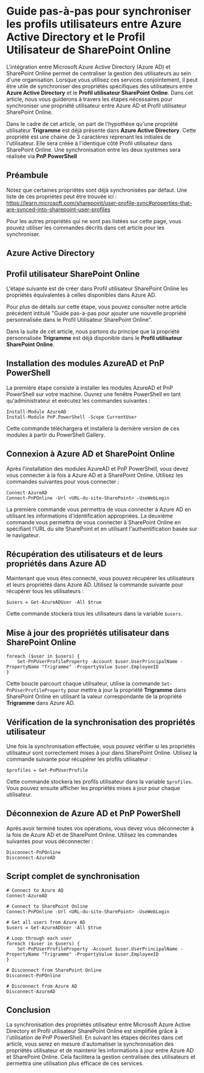 # Guide pas-à-pas pour synchroniser les profils utilisateurs entre Azure Active Directory et le Profil Utilisateur de SharePoint Online

L'intégration entre Microsoft Azure Active Directory (Azure AD) et SharePoint Online permet de centraliser la gestion des utilisateurs au sein d'une organisation. Lorsque vous utilisez ces services conjointement, il peut être utile de synchroniser des propriétés spécifiques des utilisateurs entre **Azure Active Directory** et le **Profil utilisateur SharePoint Online**. Dans cet article, nous vous guiderons à travers les étapes nécessaires pour synchroniser une propriété utilisateur entre Azure AD et Profil utilisateur SharePoint Online.

Dans le cadre de cet article, on part de l'hypothèse qu'une propriété utilisateur **Trigramme** est déjà présente dans **Azure Active Directory**.
Cette propriété est une chaine de 3 caractères reprenant les initiales de l'utilisateur.
Elle sera créée à l'identique côté Profil utilisateur dans SharePoint Online.
Une synchronisation entre les deux systèmes sera réalisée via **PnP PowerShell**

## Préambule

Notez que certaines propriétés sont déjà synchronisées par défaut. Une liste de ces propriétés peut être trouvée ici : https://learn.microsoft.com/sharepoint/user-profile-sync#properties-that-are-synced-into-sharepoint-user-profiles

Pour les autres propriétés qui ne sont pas listées sur cette page, vous pouvez utiliser les commandes décrits dans cet article pour les synchroniser.

## Azure Active Directory

## Profil utilisateur SharePoint Online

L'étape suivante est de créer dans Profil utilisateur SharePoint Online les propriétés équivalentes à celles disponibles dans Azure AD.

Pour plus de détails sur cette étape, vous pouvez consulter notre article précédent intitulé "Guide pas-à-pas pour ajouter une nouvelle propriété personnalisée dans le Profil Utilisateur SharePoint Online".

Dans la suite de cet article, nous partons du principe que la propriété personnalisée **Trigramme** est déjà disponible dans le **Profil utilisateur SharePoint Online**.

## Installation des modules AzureAD et PnP PowerShell

La première étape consiste à installer les modules AzureAD et PnP PowerShell sur votre machine. Ouvrez une fenêtre PowerShell en tant qu'administrateur et exécutez les commandes suivantes :

```
Install-Module AzureAD
Install-Module PnP.PowerShell -Scope CurrentUser
```

Cette commande téléchargera et installera la dernière version de ces modules à partir du PowerShell Gallery.

## Connexion à Azure AD et SharePoint Online

Après l'installation des modules AzureAD et PnP PowerShell, vous devez vous connecter à la fois à Azure AD et à SharePoint Online. Utilisez les commandes suivantes pour vous connecter :

```
Connect-AzureAD
Connect-PnPOnline -Url <URL-du-site-SharePoint> -UseWebLogin
```

La première commande vous permettra de vous connecter à Azure AD en utilisant les informations d'identification appropriées. La deuxième commande vous permettra de vous connecter à SharePoint Online en spécifiant l'URL du site SharePoint et en utilisant l'authentification basée sur le navigateur.

## Récupération des utilisateurs et de leurs propriétés dans Azure AD

Maintenant que vous êtes connecté, vous pouvez récupérer les utilisateurs et leurs propriétés dans Azure AD. Utilisez la commande suivante pour récupérer tous les utilisateurs :

```
$users = Get-AzureADUser -All $true
```

Cette commande stockera tous les utilisateurs dans la variable `$users`.

## Mise à jour des propriétés utilisateur dans SharePoint Online

```
foreach ($user in $users) {
    Set-PnPUserProfileProperty -Account $user.UserPrincipalName -PropertyName "Trigramme" -PropertyValue $user.EmployeeID
}
```

Cette boucle parcourt chaque utilisateur, utilise la commande `Set-PnPUserProfileProperty` pour mettre à jour la propriété **Trigramme** dans SharePoint Online en utilisant la valeur correspondante de la propriété **Trigramme** dans Azure AD.

## Vérification de la synchronisation des propriétés utilisateur

Une fois la synchronisation effectuée, vous pouvez vérifier si les propriétés utilisateur sont correctement mises à jour dans SharePoint Online. Utilisez la commande suivante pour récupérer les profils utilisateur :

```
$profiles = Get-PnPUserProfile
```

Cette commande stockera les profils utilisateur dans la variable `$profiles`. Vous pouvez ensuite afficher les propriétés mises à jour pour chaque utilisateur.

## Déconnexion de Azure AD et PnP PowerShell

Après avoir terminé toutes vos opérations, vous devez vous déconnecter à la fois de Azure AD et de SharePoint Online. Utilisez les commandes suivantes pour vous déconnecter :

```
Disconnect-PnPOnline
Disconnect-AzureAD
```

## Script complet de synchronisation

```
# Connect to Azure AD
Connect-AzureAD

# Connect to SharePoint Online
Connect-PnPOnline -Url <URL-du-site-SharePoint> -UseWebLogin

# Get all users from Azure AD
$users = Get-AzureADUser -All $true

# Loop through each user
foreach ($user in $users) {
    Set-PnPUserProfileProperty -Account $user.UserPrincipalName -PropertyName "Trigramme" -PropertyValue $user.EmployeeID
}

# Disconnect from SharePoint Online
Disconnect-PnPOnline

# Disconnect from Azure AD
Disconnect-AzureAD
```

## Conclusion

La synchronisation des propriétés utilisateur entre Microsoft Azure Active Directory et Profil utilisateur SharePoint Online est simplifiée grâce à l'utilisation de PnP PowerShell. En suivant les étapes décrites dans cet article, vous serez en mesure d'automatiser la synchronisation des propriétés utilisateur et de maintenir les informations à jour entre Azure AD et SharePoint Online. Cela facilitera la gestion centralisée des utilisateurs et permettra une utilisation plus efficace de ces services.
